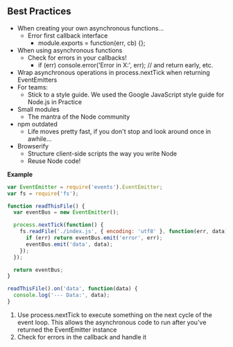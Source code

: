 ## Best Practices

* When creating your own asynchronous functions...
  * Error first callback interface
    * module.exports = function(err, cb) {};
* When using asynchronous functions
  * Check for errors in your callbacks!
    * if (err) console.error('Error in X:', err); // and return early, etc.
* Wrap asynchronous operations in process.nextTick when returning EventEmitters
* For teams:
  * Stick to a style guide. We used the Google JavaScript style guide for Node.js in Practice
* Small modules
  * The mantra of the Node community
* npm outdated
  * Life moves pretty fast, if you don't stop and look around once in awhile...
* Browserify
  * Structure client-side scripts the way you write Node
  * Reuse Node code!

**Example**

```javascript
var EventEmitter = require('events').EventEmitter;
var fs = require('fs');

function readThisFile() {
  var eventBus = new EventEmitter();

  process.nextTick(function() {                                               //1
    fs.readFile('./index.js', { encoding: 'utf8' }, function(err, data) {
      if (err) return eventBus.emit('error', err);                            //2
      eventBus.emit('data', data);
    });
  });

  return eventBus;
}

readThisFile().on('data', function(data) {
  console.log('--- Data:', data);
}
```

1. Use process.nextTick to execute something on the next cycle of the event loop. This allows the asynchronous code to run after you've returned the EventEmitter instance
2. Check for errors in the callback and handle it



